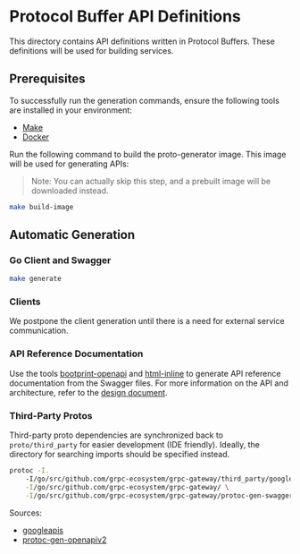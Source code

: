 # Protocol Buffer API Definitions

This directory contains API definitions written in Protocol Buffers. These definitions will be used for building services.

## Prerequisites

To successfully run the generation commands, ensure the following tools are installed in your environment:

- [Make](https://man7.org/linux/man-pages/man1/make.1.html)
- [Docker](https://www.docker.com/)

Run the following command to build the proto-generator image. This image will be used for generating APIs:

> Note: You can actually skip this step, and a prebuilt image will be downloaded instead.

```bash
make build-image
```

## Automatic Generation

### Go Client and Swagger

```bash
make generate
```

### Clients

We postpone the client generation until there is a need for external service communication.

### API Reference Documentation

Use the tools [bootprint-openapi](https://github.com/bootprint/bootprint-monorepo/tree/master/packages/bootprint-openapi) and [html-inline](https://github.com/substack/html-inline) to generate API reference documentation from the Swagger files. For more information on the API and architecture, refer to the [design document](../docs/design/protobuf-grpc-service.md).

### Third-Party Protos

Third-party proto dependencies are synchronized back to `proto/third_party` for easier development (IDE friendly). Ideally, the directory for searching imports should be specified instead.

```bash
protoc -I. 
    -I/go/src/github.com/grpc-ecosystem/grpc-gateway/third_party/googleapis \
    -I/go/src/github.com/grpc-ecosystem/grpc-gateway/ \
    -I/go/src/github.com/grpc-ecosystem/grpc-gateway/protoc-gen-swagger/options/ \
```

Sources:

- [googleapis](https://github.com/googleapis/googleapis/tree/master/google/api)
- [protoc-gen-openapiv2](https://github.com/grpc-ecosystem/grpc-gateway/tree/master/protoc-gen-openapiv2/options)
